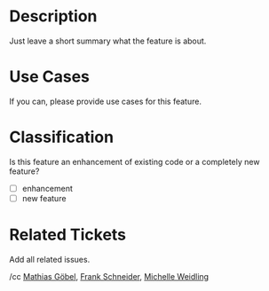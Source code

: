 # Description

Just leave a short summary what the feature is about.

# Use Cases

If you can, please provide use cases for this feature.

# Classification

Is this feature an enhancement of existing code or a completely new feature?

* [ ] enhancement
* [ ] new feature

# Related Tickets

Add all related issues.

/cc [Mathias Göbel](https://gitlab.gwdg.de/mgoebel), [Frank Schneider](https://gitlab.gwdg.de/schneider210), [Michelle Weidling](https://gitlab.gwdg.de/mrodzis)
